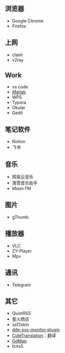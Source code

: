 ## 浏览器

- Google Chrome
- Firefox

## 上网

- clash
- v2ray

## Work

- vs code
- [Matlab](/软件/matlab.md)
- WPS
- Typora
- Okular
- Gedit

## 笔记软件

- Notion
- 飞书

## 音乐

- 网易云音乐
- 落雪音乐助手
- Moon FM

## 图片

* gThumb

## 播放器

- VLC
- ZY-Player
- Mpv

## 通讯

- Telegram

## 其它

- QuietRSS
- 星火商店
- ssf2skin
- [dde-sys-monitor-plugin](https://github.com/q77190858/dde-sys-monitor-plugin)
- [CuteTranslation](https://github.com/jiangzc/CuteTranslation)：翻译
- [GdMap](http://gdmap.sourceforge.net/)
- fcitx5